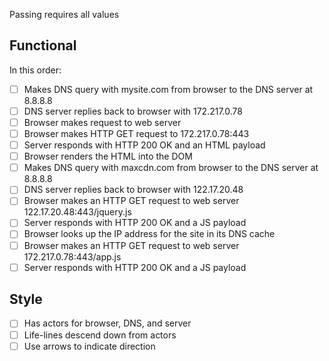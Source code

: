 Passing requires all values

## Functional

In this order:

* [ ] Makes DNS query with mysite.com from browser to the DNS server at 8.8.8.8
* [ ] DNS server replies back to browser with 172.217.0.78
* [ ] Browser makes request to web server
* [ ] Browser makes HTTP GET request to 172.217.0.78:443
* [ ] Server responds with HTTP 200 OK and an HTML payload
* [ ] Browser renders the HTML into the DOM
* [ ] Makes DNS query with maxcdn.com from browser to the DNS server at 8.8.8.8
* [ ] DNS server replies back to browser with 122.17.20.48
* [ ] Browser makes an HTTP GET request to web server 122.17.20.48:443/jquery.js
* [ ] Server responds with HTTP 200 OK and a JS payload
* [ ] Browser looks up the IP address for the site in its DNS cache
* [ ] Browser makes an HTTP GET request to web server 172.217.0.78:443/app.js
* [ ] Server responds with HTTP 200 OK and a JS payload

## Style

* [ ] Has actors for browser, DNS, and server
* [ ] Life-lines descend down from actors
* [ ] Use arrows to indicate direction
